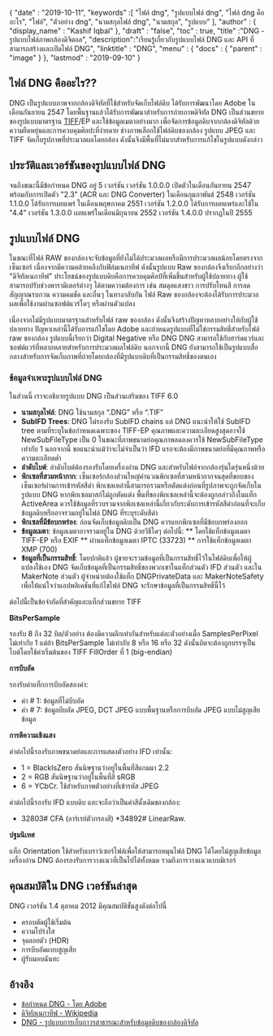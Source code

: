 {
  "date" : "2019-10-11",
  "keywords" :[ "ไฟล์ dng", "รูปแบบไฟล์ dng", "ไฟล์ dng คืออะไร", "ไฟล์", "ตัวอย่าง dng", "นามสกุลไฟล์ dng", "นามสกุล", "รูปแบบ" ],
  "author" : {
    "display_name" : "Kashif Iqbal"
},
  "draft" : "false",
  "toc" : true,
  "title" :"DNG - รูปแบบไฟล์ภาพกล้องดิจิตอล",
  "description":"เรียนรู้เกี่ยวกับรูปแบบไฟล์ DNG และ API ที่สามารถสร้างและเปิดไฟล์ DNG",
  "linktitle" : "DNG",
  "menu" : {
    "docs" : {
      "parent" : "image"
}
},
  "lastmod" : "2019-09-10"
}

## ไฟล์ DNG คืออะไร??

DNG เป็นรูปแบบภาพจากกล้องดิจิทัลที่ใช้สำหรับจัดเก็บไฟล์ดิบ ได้รับการพัฒนาโดย Adobe ในเดือนกันยายน 2547 โดยพื้นฐานแล้วได้รับการพัฒนาสำหรับการถ่ายภาพดิจิทัล DNG เป็นส่วนขยายของรูปแบบมาตรฐาน [TIFF](/th/image/tiff/)/EP และใช้ข้อมูลเมตาอย่างมาก เพื่อจัดการข้อมูลดิบจากกล้องดิจิทัลด้วยความยืดหยุ่นและการควบคุมศิลปะที่ง่ายดาย ช่างภาพเลือกใช้ไฟล์ดิบของกล้อง รูปแบบ JPEG และ TIFF จัดเก็บรูปภาพที่ประมวลผลโดยกล้อง ดังนั้นจึงมีพื้นที่ไม่มากสำหรับการแก้ไขในรูปแบบดังกล่าว

## ประวัติและเวอร์ชันของรูปแบบไฟล์ DNG

จนถึงขณะนี้มีข้อกำหนด DNG อยู่ 5 เวอร์ชัน เวอร์ชัน 1.0.0.0 เปิดตัวในเดือนกันยายน 2547 พร้อมกับการเปิดตัว "2.3" (ACR และ DNG Converter) ในเดือนกุมภาพันธ์ 2548 เวอร์ชัน 1.1.0.0 ได้รับการเผยแพร่ ในเดือนพฤษภาคม 2551 เวอร์ชัน 1.2.0.0 ได้รับการเผยแพร่และใช้ใน "4.4" เวอร์ชัน 1.3.0.0 เผยแพร่ในเดือนมิถุนายน 2552 เวอร์ชัน 1.4.0.0 ปรากฏในปี 2555

## รูปแบบไฟล์ DNG

ในขณะที่ไฟล์ RAW ของกล้องจะจับข้อมูลที่ยังไม่ได้ประมวลผลหรือมีการประมวลผลน้อยโดยตรงจากเซ็นเซอร์ เนื่องจากมีความคล้ายคลึงกับฟิล์มเนกาทีฟ ดังนั้นรูปแบบ Raw ของกล้องจึงเรียกอีกอย่างว่า "ดิจิทัลเนกาทีฟ" ประโยชน์ของรูปแบบดิบคือการควบคุมศิลป์ที่เพิ่มขึ้นสำหรับผู้ใช้ปลายทาง ผู้ใช้สามารถปรับช่วงพารามิเตอร์ต่างๆ ได้ตามความต้องการ เช่น สมดุลแสงขาว การปรับโทนสี การลดสัญญาณรบกวน ความคมชัด และอื่นๆ ในทางกลับกัน ไฟล์ Raw ของกล้องจะต้องได้รับการประมวลผลเพื่อใช้งานผ่านซอฟต์แวร์ใดๆ หรือผ่านตัวแปลง

เนื่องจากไม่มีรูปแบบมาตรฐานสำหรับไฟล์ raw ของกล้อง ดังนั้นจึงสร้างปัญหาหลายอย่างให้กับผู้ใช้ปลายทาง ปัญหาเหล่านี้ได้รับการแก้ไขโดย Adobe และกำหนดรูปแบบที่ไม่ใช่กรรมสิทธิ์สำหรับไฟล์ raw ของกล้อง รูปแบบนี้เรียกว่า Digital Negative หรือ DNG DNG สามารถใช้กับฮาร์ดแวร์และซอฟต์แวร์ที่หลากหลายสำหรับการประมวลผลไฟล์ดิบ นอกจากนี้ DNG ยังสามารถใช้เป็นรูปแบบสื่อกลางสำหรับการจัดเก็บภาพที่ถ่ายโดยกล้องที่มีรูปแบบดิบที่เป็นกรรมสิทธิ์ของตนเอง

### ข้อมูลจำเพาะรูปแบบไฟล์ DNG

ในส่วนนี้ เราจะอธิบายรูปแบบ DNG เป็นส่วนเสริมของ TIFF 6.0

* **นามสกุลไฟล์**: DNG ใช้นามสกุล “.DNG” หรือ “.TIF”
* **SubIFD Trees**: DNG ไม่รองรับ SubIFD chains แต่ DNG แนะนำให้ใช้ SubIFD tree ตามที่ระบุในข้อกำหนดเฉพาะของ TIFF-EP คุณภาพและความละเอียดสูงสุดอาจใช้ NewSubFileType เป็น 0 ในขณะที่ภาพขนาดย่อคุณภาพลดลงควรใช้ NewSubFileType เท่ากับ 1 นอกจากนี้ ขอแนะนำแม้ว่าจะไม่จำเป็นว่า IFD แรกจะต้องมีภาพขนาดย่อที่มีคุณภาพหรือความละเอียดต่ำ
* **ลำดับไบต์**: ลำดับไบต์ต้องรองรับโดยเครื่องอ่าน DNG และสำหรับไฟล์จากกล้องรุ่นใดรุ่นหนึ่งด้วย
* **พิกเซลที่สวมหน้ากาก**: เซ็นเซอร์กล้องส่วนใหญ่คำนวณพิกเซลที่สวมหน้ากากจนสุดที่ขอบของเซ็นเซอร์ผ่านการเข้ารหัสสีดำ พิกเซลเหล่านี้สามารถรวมหรือตัดแต่งก่อนที่รูปภาพจะถูกจัดเก็บในรูปแบบ DNG หากพิกเซลมาสก์ไม่ถูกตัดแต่ง พื้นที่ของพิกเซลเหล่านี้จะต้องถูกกล่าวถึงในแท็ก ActiveArea ควรใช้ข้อมูลที่รวบรวมจากพิกเซลเหล่านี้เกี่ยวกับระดับการเข้ารหัสสีดำก่อนที่จะเก็บข้อมูลดิบหรืออาจรวมอยู่ในไฟล์ DNG ที่ระบุระดับสีดำ
* **พิกเซลที่มีข้อบกพร่อง**: ก่อนจัดเก็บข้อมูลดิบเป็น DNG ควรแยกพิกเซลที่มีข้อบกพร่องออก
* **ข้อมูลเมตา**: ข้อมูลเมตาอาจรวมอยู่ใน DNG ด้วยวิธีใดๆ ต่อไปนี้:
** โดยใช้แท็กข้อมูลเมตา TIFF-EP หรือ EXIF
** ผ่านแท็กข้อมูลเมตา IPTC (33723)
** การใช้แท็กข้อมูลเมตา XMP (700)
* **ข้อมูลที่เป็นกรรมสิทธิ์**: โดยปกติแล้ว ผู้ขายจะรวมข้อมูลที่เป็นกรรมสิทธิ์ไว้ในไฟล์ดิบเพื่อให้ผู้แปลงใช้เอง DNG จัดเก็บข้อมูลที่เป็นกรรมสิทธิ์ของพวกเขาในแท็กส่วนตัว IFD ส่วนตัว และใน MakerNote ส่วนตัว ผู้จำหน่ายต้องใช้แท็ก DNGPrivateData และ MakerNoteSafety เพื่อให้แน่ใจว่าแอปพลิเคชันที่แก้ไขไฟล์ DNG จะรักษาข้อมูลที่เป็นกรรมสิทธิ์นี้ไว้

ต่อไปนี้เป็นข้อจำกัดที่สำคัญและแท็กส่วนขยาย TIFF

**BitsPerSample**

รองรับ 8 ถึง 32 บิต/ตัวอย่าง ต้องมีความลึกเท่ากันสำหรับแต่ละตัวอย่างเมื่อ SamplesPerPixel ไม่เท่ากับ 1 แต่ถ้า BitsPerSample ไม่เท่ากับ 8 หรือ 16 หรือ 32 ดังนั้นบิตจะต้องถูกบรรจุเป็นไบต์โดยใช้ค่าเริ่มต้นของ TIFF FillOrder ที่ 1 (big-endian)

**การบีบอัด**

รองรับค่าแท็กการบีบอัดสองค่า:

* ค่า # 1: ข้อมูลที่ไม่บีบอัด
* ค่า # 7: ข้อมูลบีบอัด JPEG, DCT JPEG แบบพื้นฐานหรือการบีบอัด JPEG แบบไม่สูญเสียข้อมูล

**การตีความเชิงแสง**

ค่าต่อไปนี้รองรับภาพขนาดย่อและการแสดงตัวอย่าง IFD เท่านั้น:

* 1 = BlackIsZero สันนิษฐานว่าอยู่ในพื้นที่สีแกมมา 2.2
* 2 = RGB สันนิษฐานว่าอยู่ในพื้นที่สี sRGB
* 6 = YCbCr. ใช้สำหรับภาพตัวอย่างที่เข้ารหัส JPEG

ค่าต่อไปนี้รองรับ IFD แบบดิบ และจะถือว่าเป็นค่าสีดั้งเดิมของกล้อง:

* 32803# CFA (อาร์เรย์ตัวกรองสี)
*34892# LinearRaw.

**ปฐมนิเทศ**

แท็ก Orientation ใช้สำหรับเบราว์เซอร์ไฟล์เพื่อให้สามารถหมุนไฟล์ DNG ได้โดยไม่สูญเสียข้อมูล เครื่องอ่าน DNG ต้องรองรับการวางแนวที่เป็นไปได้ทั้งหมด รวมถึงการวางแนวแบบมิเรอร์

## คุณสมบัติใน DNG เวอร์ชันล่าสุด

DNG เวอร์ชัน 1.4 ตุลาคม 2012 มีคุณสมบัติขั้นสูงดังต่อไปนี้

* ครอบตัดผู้ใช้เริ่มต้น
* ความโปร่งใส
* จุดลอยตัว (HDR)
* การบีบอัดแบบสูญเสีย
* ผู้รับมอบฉันทะ

## อ้างอิง ##

* [ข้อกำหนด DNG - โดย Adobe](https://web.archive.org/web/20170829200857/http://wwwimages.adobe.com/content/dam/Adobe/en/products/photoshop/pdfs/dng_spec_1.4.0.0.pdf)
* [ดิจิทัลเนกาทีฟ - Wikipedia](https://en.wikipedia.org/wiki/Digital_Negative)
* [DNG - รูปแบบการเก็บถาวรสาธารณะสำหรับข้อมูลดิบของกล้องดิจิทัล](https://helpx.adobe.com/photoshop/digital-negative.html)


